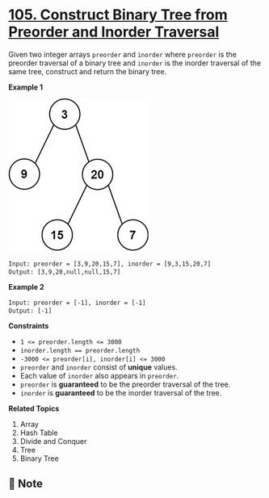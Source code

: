 # [105. Construct Binary Tree from Preorder and Inorder Traversal](https://leetcode.com/problems/construct-binary-tree-from-preorder-and-inorder-traversal)

Given two integer arrays `preorder` and `inorder` where `preorder` is the preorder traversal of a binary tree and `inorder` is the inorder traversal of the same tree, construct and return the binary tree.

**Example 1**

![tree](./img/tree.jpeg)

```text
Input: preorder = [3,9,20,15,7], inorder = [9,3,15,20,7]
Output: [3,9,20,null,null,15,7]
```

**Example 2**

```text
Input: preorder = [-1], inorder = [-1]
Output: [-1]
```

**Constraints**

- `1 <= preorder.length <= 3000`
- `inorder.length == preorder.length`
- `-3000 <= preorder[i], inorder[i] <= 3000`
- `preorder` and `inorder` consist of **unique** values.
- Each value of `inorder` also appears in `preorder`.
- `preorder` is **guaranteed** to be the preorder traversal of the tree.
- `inorder` is **guaranteed** to be the inorder traversal of the tree.

**Related Topics**

1. Array
2. Hash Table
3. Divide and Conquer
4. Tree
5. Binary Tree

## :memo: Note
